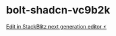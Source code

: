 # bolt-shadcn-vc9b2k

[Edit in StackBlitz next generation editor ⚡️](https://stackblitz.com/~/github.com/dbwcooper/bolt-shadcn-vc9b2k)
